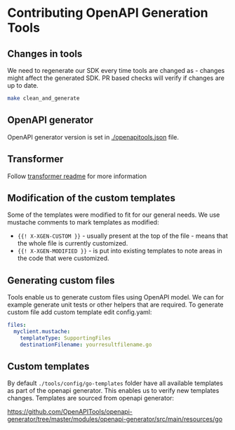 # Contributing OpenAPI Generation Tools

## Changes in tools

We need to regenerate our SDK every time tools are changed as - changes might affect the generated SDK.
PR based checks will verify if changes are up to date.

```bash
make clean_and_generate
```

## OpenAPI generator

OpenAPI generator version is set in [./openapitools.json](./openapitools.json) file.

## Transformer

Follow [transformer readme](./transformer/README.md) for more information

## Modification of the custom templates

Some of the templates were modified to fit for our general needs.
We use mustache comments to mark templates as modified:

- `{{! X-XGEN-CUSTOM }}` - usually present at the top of the file - means that the whole file is currently customized.
- `{{! X-XGEN-MODIFIED }}` - is put into existing templates to note areas in the code that were customized.

## Generating custom files

Tools enable us to generate custom files using OpenAPI model.
We can for example generate unit tests or other helpers that are required.
To generate custom file add custom template edit config.yaml:

```yaml
files:
  myclient.mustache:
    templateType: SupportingFiles
    destinationFilename: yourresultfilename.go
```

## Custom templates

By default `./tools/config/go-templates` folder have all available templates as part of the openapi generator.
This enables us to verify new templates changes.
Templates are sourced from openapi generator:

https://github.com/OpenAPITools/openapi-generator/tree/master/modules/openapi-generator/src/main/resources/go

<!-- ## Go API Diff

We use [go-apidiff](https://github.com/joelanford/go-apidiff) to detect if there are breaking changes and a new major version release is needed.
In [Generate SDK Github action](../.github/workflows/autoupdate-prod.yaml), `API_DIFF_OLD_COMMIT` and `API_DIFF_NEW_COMMIT` are used to do the comparison. -->
